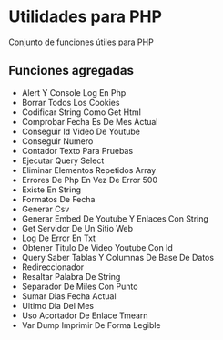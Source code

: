 # Utilidades para PHP

Conjunto de funciones útiles para PHP

## Funciones agregadas

* Alert Y Console Log En Php
* Borrar Todos Los Cookies
* Codificar String Como Get Html
* Comprobar Fecha Es De Mes Actual
* Conseguir Id Video De Youtube
* Conseguir Numero
* Contador Texto Para Pruebas
* Ejecutar Query Select
* Eliminar Elementos Repetidos Array
* Errores De Php En Vez De Error 500
* Existe En String
* Formatos De Fecha
* Generar Csv
* Generar Embed De Youtube Y Enlaces Con String
* Get Servidor De Un Sitio Web
* Log De Error En Txt
* Obtener Titulo De Video Youtube Con Id
* Query Saber Tablas Y Columnas De Base De Datos
* Redireccionador
* Resaltar Palabra De String
* Separador De Miles Con Punto
* Sumar Dias Fecha Actual
* Ultimo Dia Del Mes
* Uso Acortador De Enlace Tmearn
* Var Dump Imprimir De Forma Legible

